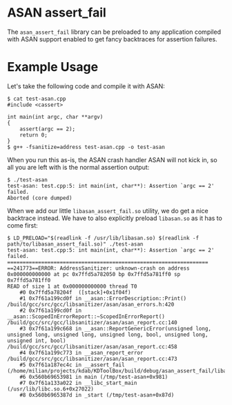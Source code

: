 ASAN assert_fail
===========

The `asan_assert_fail` library can be preloaded to any application compiled with
ASAN support enabled to get fancy backtraces for assertion failures.

Example Usage
==============

Let's take the following code and compile it with ASAN:

```
$ cat test-asan.cpp
#include <cassert>

int main(int argc, char **argv)
{
    assert(argc == 2);
    return 0;
}
$ g++ -fsanitize=address test-asan.cpp -o test-asan
```

When you run this as-is, the ASAN crash handler ASAN will not kick in, so all
you are left with is the normal assertion output:

```
$ ./test-asan
test-asan: test.cpp:5: int main(int, char**): Assertion `argc == 2' failed.
Aborted (core dumped)
```

When we add our little `libasan_assert_fail.so` utility, we do get a nice backtrace
instead. We have to also explicitly preload `libasan.so` as it has to come first:

```
$ LD_PRELOAD="$(readlink -f /usr/lib/libasan.so) $(readlink -f path/to/libasan_assert_fail.so)" ./test-asan
test-asan: test.cpp:5: int main(int, char**): Assertion `argc == 2' failed.
=================================================================
==241773==ERROR: AddressSanitizer: unknown-crash on address 0x000000000000 at pc 0x7ffd5a782050 bp 0x7ffd5a781ff0 sp 0x7ffd5a781ff0
READ of size 1 at 0x000000000000 thread T0
    #0 0x7ffd5a78204f  ([stack]+0x1f04f)
    #1 0x7f61a199cd0f in __asan::ErrorDescription::Print() /build/gcc/src/gcc/libsanitizer/asan/asan_errors.h:420
    #2 0x7f61a199cd0f in __asan::ScopedInErrorReport::~ScopedInErrorReport() /build/gcc/src/gcc/libsanitizer/asan/asan_report.cc:140
    #3 0x7f61a199c668 in __asan::ReportGenericError(unsigned long, unsigned long, unsigned long, unsigned long, bool, unsigned long, unsigned int, bool) /build/gcc/src/gcc/libsanitizer/asan/asan_report.cc:458
    #4 0x7f61a199c773 in __asan_report_error /build/gcc/src/gcc/libsanitizer/asan/asan_report.cc:473
    #5 0x7f61a187ec4c in __assert_fail (/home/milian/projects/kdab/KDToolBox/build/debug/asan_assert_fail/libasan_assert_fail.so.1.0.0+0xc4c)
    #6 0x560b69653981 in main (/tmp/test-asan+0x981)
    #7 0x7f61a133a022 in __libc_start_main (/usr/lib/libc.so.6+0x27022)
    #8 0x560b6965387d in _start (/tmp/test-asan+0x87d)
```
